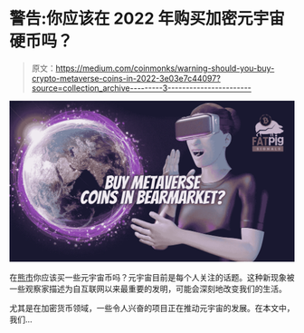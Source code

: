 # 警告:你应该在 2022 年购买加密元宇宙硬币吗？

> 原文：<https://medium.com/coinmonks/warning-should-you-buy-crypto-metaverse-coins-in-2022-3e03e7c44097?source=collection_archive---------3----------------------->

![](img/5e853552f3a0125e7d2a7959f5efc3a9.png)

在[熊市](https://www.youtube.com/watch?v=dYE6bHjFmj0&t=228s)你应该买一些元宇宙币吗？元宇宙目前是每个人关注的话题。这种新现象被一些观察家描述为自互联网以来最重要的发明，可能会深刻地改变我们的生活。

尤其是在加密货币领域，一些令人兴奋的项目正在推动元宇宙的发展。在本文中，我们…